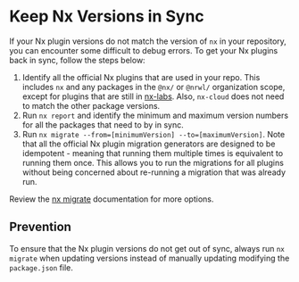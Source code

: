 # Keep Nx Versions in Sync

If your Nx plugin versions do not match the version of `nx` in your repository, you can encounter some difficult to debug errors. To get your Nx plugins back in sync, follow the steps below:

1. Identify all the official Nx plugins that are used in your repo. This includes `nx` and any packages in the `@nx/` or `@nrwl/` organization scope, except for plugins that are still in [nx-labs](https://github.com/nrwl/nx-labs). Also, `nx-cloud` does not need to match the other package versions.
2. Run `nx report` and identify the minimum and maximum version numbers for all the packages that need to by in sync.
3. Run `nx migrate --from=[minimumVersion] --to=[maximumVersion]`. Note that all the official Nx plugin migration generators are designed to be idempotent - meaning that running them multiple times is equivalent to running them once. This allows you to run the migrations for all plugins without being concerned about re-running a migration that was already run.

Review the [nx migrate](/core-features/automate-updating-dependencies) documentation for more options.

## Prevention

To ensure that the Nx plugin versions do not get out of sync, always run `nx migrate` when updating versions instead of manually updating modifying the `package.json` file.
